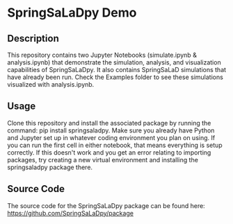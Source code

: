 # SpringSaLaDpy Demo

## Description

This repository contains two Jupyter Notebooks (simulate.ipynb & analysis.ipynb) that demonstrate the simulation, analysis, and visualization capabilities of SpringSaLaDpy. It also contains SpringSaLaD simulations that have already been run. Check the Examples folder to see these simulations visualized with analysis.ipynb.

## Usage

Clone this repository and install the associated package by running the command: pip install springsaladpy. Make sure you already have Python and Jupyter set up in whatever coding environment you plan on using. If you can run the first cell in either notebook, that means everything is setup correctly. If this doesn't work and you get an error relating to importing packages, try creating a new virtual environment and installing the springsaladpy package there.

## Source Code

The source code for the SpringSaLaDpy package can be found here: https://github.com/SpringSaLaDpy/package